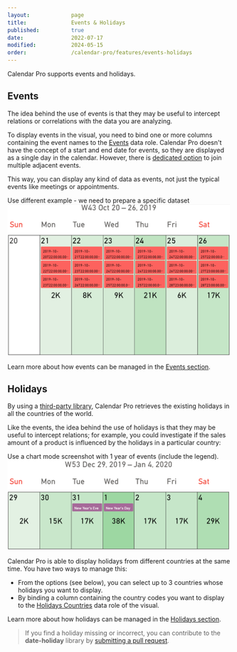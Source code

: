 ```yaml
---
layout:             page
title:              Events & Holidays
published:          true
date:               2022-07-17
modified:           2024-05-15
order:              /calendar-pro/features/events-holidays
---
```


Calendar Pro supports events and holidays.

## Events

The idea behind the use of events is that they may be useful to intercept relations or correlations with the data you are analyzing.

To display events in the visual, you need to bind one or more columns containing the event names to the [Events](../fields/events.md) data role. Calendar Pro doesn't have the concept of a start and end date for events, so they are displayed as a single day in the calendar. However, there is [dedicated option](../options/events/join.md) to join multiple adjacent events.

This way, you can display any kind of data as events, not just the typical events like meetings or appointments. 

<todo>Use different example - we need to prepare a specific dataset</todo>
<img src="images/events.png" width="500" alt="Events in Calendar pro">

Learn more about how events can be managed in the [Events section](../options/events/index.md).

## Holidays
By using a [third-party library](https://commenthol.github.io/date-holidays/), Calendar Pro retrieves the existing holidays in all the countries of the world.

Like the events, the idea behind the use of holidays is that they may be useful to intercept relations; for example, you could investigate if the sales amount of a product is influenced by the holidays in a particular country:

<todo>Use a chart mode screenshot with 1 year of events (include the legend).</todo>
<img src="images/holidays.png" width="500" alt="Holidays in Calendar pro">

Calendar Pro is able to display holidays from different countries at the same time. You have two ways to manage this: 
- From the options (see below), you can select up to 3 countries whose holidays you want to display.
- By binding a column containing the country codes you want to display to the [Holidays Countries](../fields/holidays-countries.md) data role of the visual.

Learn more about how holidays can be managed in the [Holidays section](../options/holidays/index.md).

> If you find a holiday missing or incorrect, you can contribute to the **date-holiday** library by [submitting a pull request](https://github.com/commenthol/date-holidays/blob/master/CONTRIBUTING.md).